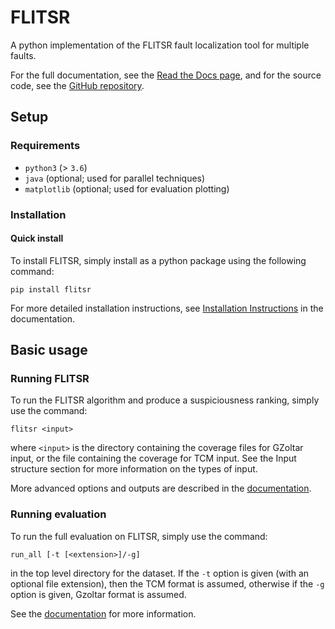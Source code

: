 # FLITSR
A python implementation of the FLITSR fault localization tool for multiple
faults.

For the full documentation, see the [Read the Docs
page](https://flitsr.readthedocs.io), and for the source code, see the [GitHub
repository](https://github.com/DCallaz/flitsr).

## Setup
### Requirements
* `python3` (> `3.6`)
* `java` (optional; used for parallel techniques)
* `matplotlib` (optional; used for evaluation plotting)
### Installation
#### Quick install
To install FLITSR, simply install as a python package using the following
command:
```
pip install flitsr
```

For more detailed installation instructions, see [Installation
Instructions](https://flitsr.readthedocs.io/en/latest/install.html) in the
documentation.

## Basic usage
### Running FLITSR
To run the FLITSR algorithm and produce a suspiciousness ranking, simply use the
command:
```
flitsr <input>
```
where `<input>` is the directory containing the coverage files for GZoltar
input, or the file containing the coverage for TCM input. See the Input structure
section for more information on the types of input.

More advanced options and outputs are described in the
[documentation](https://flitsr.readthedocs.io/en/latest/base_tool.html).

### Running evaluation
To run the full evaluation on FLITSR, simply use the command:
```
run_all [-t [<extension>]/-g]
```
in the top level directory for the dataset. If the `-t` option is given (with an
optional file extension), then the TCM format is assumed, otherwise if the `-g`
option is given, Gzoltar format is assumed.

See the [documentation](https://flitsr.readthedocs.io/en/latest/eval_framework.html)
for more information.
